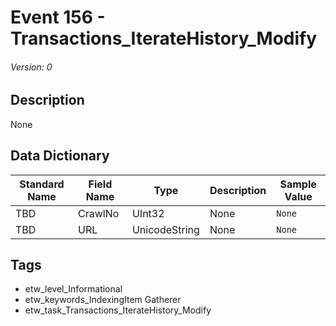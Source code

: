# Event 156 - Transactions_IterateHistory_Modify
###### Version: 0

## Description
None

## Data Dictionary
|Standard Name|Field Name|Type|Description|Sample Value|
|---|---|---|---|---|
|TBD|CrawlNo|UInt32|None|`None`|
|TBD|URL|UnicodeString|None|`None`|

## Tags
* etw_level_Informational
* etw_keywords_IndexingItem Gatherer
* etw_task_Transactions_IterateHistory_Modify